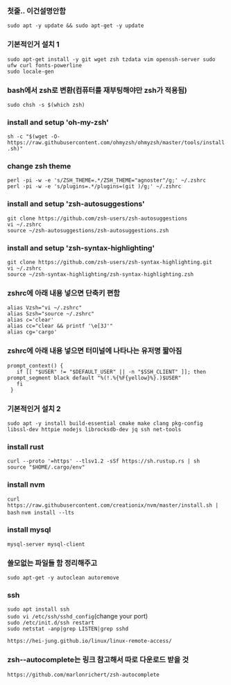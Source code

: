 ### 첫줄.. 이건설명안함
`sudo apt -y update && sudo apt-get -y update`<br>

### 기본적인거 설치 1
 `sudo apt-get install -y git wget zsh tzdata vim openssh-server sudo ufw curl fonts-powerline`<br>
`sudo locale-gen`<br>

### bash에서 zsh로 변환(컴퓨터를 재부팅해야만 zsh가 적용됨)
 `sudo chsh -s $(which zsh)`<br>

### install and setup 'oh-my-zsh'
 `sh -c "$(wget -O- https://raw.githubusercontent.com/ohmyzsh/ohmyzsh/master/tools/install.sh)"`<br>


### change zsh theme 
 `perl -pi -w -e 's/ZSH_THEME=.*/ZSH_THEME="agnoster"/g;' ~/.zshrc `<br>
 `perl -pi -w -e 's/plugins=.*/plugins=(git )/g;' ~/.zshrc`<br>
 
### install and setup 'zsh-autosuggestions'
 `git clone https://github.com/zsh-users/zsh-autosuggestions `<br>
 `vi ~/.zshrc`<br>
 `source ~/zsh-autosuggestions/zsh-autosuggestions.zsh`<br>

### install and setup 'zsh-syntax-highlighting'
 `git clone https://github.com/zsh-users/zsh-syntax-highlighting.git `<br>
 `vi ~/.zshrc`<br>
 `source ~/zsh-syntax-highlighting/zsh-syntax-highlighting.zsh`<br>
 

### zshrc에 아래 내용 넣으면 단축키 편함
 `alias Vzsh="vi ~/.zshrc"`<br>
 `alias Szsh="source ~/.zshrc"`<br>
 `alias c='clear'`<br>
 `alias cc="clear && printf '\e[3J'"`<br>
 `alias cg='cargo'`<br>
 

### zshrc에 아래 내용 넣으면 터미널에 나타나는 유저명 짧아짐
 `prompt_context() { `<br>
`   if [[ "$USER" != "$DEFAULT_USER" || -n "$SSH_CLIENT" ]]; then`<br>
     `prompt_segment black default "%(!.%{%F{yellow}%}.)$USER"`<br>
`   fi`<br>
` }`<br>



### 기본적인거 설치 2
 `sudo apt -y install build-essential cmake make clang pkg-config libssl-dev httpie nodejs librocksdb-dev jq ssh net-tools`<br>

### install rust
`curl --proto '=https' --tlsv1.2 -sSf https://sh.rustup.rs | sh`<br>
 `source "$HOME/.cargo/env"`

### install nvm
`curl https://raw.githubusercontent.com/creationix/nvm/master/install.sh | bash`
`nvm install --lts`

### install mysql
`mysql-server mysql-client`

### 쓸모없는 파일들 함 정리해주고
 `sudo apt-get -y autoclean autoremove`<br>


### ssh
 `sudo apt install ssh`<br>
 `sudo vi /etc/ssh/sshd_config`(change your port)<br>
 `sudo /etc/init.d/ssh restart`<br>
 `sudo netstat -anp|grep LISTEN|grep sshd`<br>
 
 `https://hei-jung.github.io/linux/linux-remote-access/`<br>


 ### zsh--autocomplete는 링크 참고해서 따로 다운로드 받을 것
 `https://github.com/marlonrichert/zsh-autocomplete`<br>
